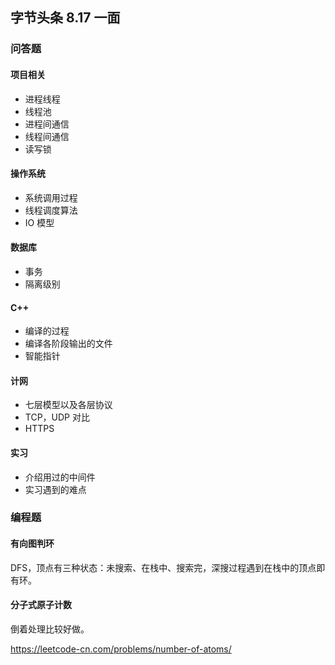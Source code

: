## 字节头条 8.17 一面

### 问答题

#### 项目相关

- 进程线程
- 线程池
- 进程间通信
- 线程间通信
- 读写锁


#### 操作系统

- 系统调用过程
- 线程调度算法
- IO 模型

#### 数据库

- 事务
- 隔离级别

#### C++

- 编译的过程
- 编译各阶段输出的文件
- 智能指针

#### 计网

- 七层模型以及各层协议
- TCP，UDP 对比
- HTTPS

#### 实习

- 介绍用过的中间件
- 实习遇到的难点

### 编程题

#### 有向图判环

DFS，顶点有三种状态：未搜索、在栈中、搜索完，深搜过程遇到在栈中的顶点即有环。

#### 分子式原子计数

倒着处理比较好做。

https://leetcode-cn.com/problems/number-of-atoms/



